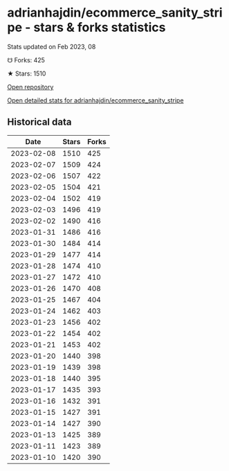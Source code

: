 # adrianhajdin/ecommerce_sanity_stripe - stars & forks statistics

Stats updated on Feb 2023, 08

☋ Forks: 425

★ Stars: 1510

[Open repository](https://github.com/adrianhajdin/ecommerce_sanity_stripe)

[Open detailed stats for adrianhajdin/ecommerce_sanity_stripe](https://reviewgithub.com/rep/adrianhajdin/ecommerce_sanity_stripe)

## Historical data
| Date | Stars | Forks |
|------|-------|-------|
| 2023-02-08 | 1510 | 425 | 
| 2023-02-07 | 1509 | 424 | 
| 2023-02-06 | 1507 | 422 | 
| 2023-02-05 | 1504 | 421 | 
| 2023-02-04 | 1502 | 419 | 
| 2023-02-03 | 1496 | 419 | 
| 2023-02-02 | 1490 | 416 | 
| 2023-01-31 | 1486 | 416 | 
| 2023-01-30 | 1484 | 414 | 
| 2023-01-29 | 1477 | 414 | 
| 2023-01-28 | 1474 | 410 | 
| 2023-01-27 | 1472 | 410 | 
| 2023-01-26 | 1470 | 408 | 
| 2023-01-25 | 1467 | 404 | 
| 2023-01-24 | 1462 | 403 | 
| 2023-01-23 | 1456 | 402 | 
| 2023-01-22 | 1454 | 402 | 
| 2023-01-21 | 1453 | 402 | 
| 2023-01-20 | 1440 | 398 | 
| 2023-01-19 | 1439 | 398 | 
| 2023-01-18 | 1440 | 395 | 
| 2023-01-17 | 1435 | 393 | 
| 2023-01-16 | 1432 | 391 | 
| 2023-01-15 | 1427 | 391 | 
| 2023-01-14 | 1427 | 390 | 
| 2023-01-13 | 1425 | 389 | 
| 2023-01-11 | 1423 | 389 | 
| 2023-01-10 | 1420 | 390 | 

